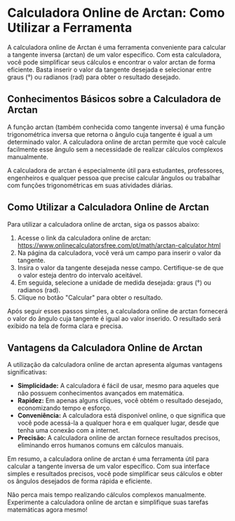 Calculadora Online de Arctan: Como Utilizar a Ferramenta
========================================================

A calculadora online de Arctan é uma ferramenta conveniente para calcular a tangente inversa (arctan) de um valor específico. Com esta calculadora, você pode simplificar seus cálculos e encontrar o valor arctan de forma eficiente. Basta inserir o valor da tangente desejada e selecionar entre graus (°) ou radianos (rad) para obter o resultado desejado.

Conhecimentos Básicos sobre a Calculadora de Arctan
---------------------------------------------------

A função arctan (também conhecida como tangente inversa) é uma função trigonométrica inversa que retorna o ângulo cuja tangente é igual a um determinado valor. A calculadora online de arctan permite que você calcule facilmente esse ângulo sem a necessidade de realizar cálculos complexos manualmente.

A calculadora de arctan é especialmente útil para estudantes, professores, engenheiros e qualquer pessoa que precise calcular ângulos ou trabalhar com funções trigonométricas em suas atividades diárias.

Como Utilizar a Calculadora Online de Arctan
--------------------------------------------

Para utilizar a calculadora online de arctan, siga os passos abaixo:

1. Acesse o link da calculadora online de arctan: <https://www.onlinecalculatorsfree.com/pt/math/arctan-calculator.html>
2. Na página da calculadora, você verá um campo para inserir o valor da tangente.
3. Insira o valor da tangente desejada nesse campo. Certifique-se de que o valor esteja dentro do intervalo aceitável.
4. Em seguida, selecione a unidade de medida desejada: graus (°) ou radianos (rad).
5. Clique no botão "Calcular" para obter o resultado.

Após seguir esses passos simples, a calculadora online de arctan fornecerá o valor do ângulo cuja tangente é igual ao valor inserido. O resultado será exibido na tela de forma clara e precisa.

Vantagens da Calculadora Online de Arctan
-----------------------------------------

A utilização da calculadora online de arctan apresenta algumas vantagens significativas:

- **Simplicidade:** A calculadora é fácil de usar, mesmo para aqueles que não possuem conhecimentos avançados em matemática.
- **Rapidez:** Em apenas alguns cliques, você obtém o resultado desejado, economizando tempo e esforço.
- **Conveniência:** A calculadora está disponível online, o que significa que você pode acessá-la a qualquer hora e em qualquer lugar, desde que tenha uma conexão com a internet.
- **Precisão:** A calculadora online de arctan fornece resultados precisos, eliminando erros humanos comuns em cálculos manuais.

Em resumo, a calculadora online de arctan é uma ferramenta útil para calcular a tangente inversa de um valor específico. Com sua interface simples e resultados precisos, você pode simplificar seus cálculos e obter os ângulos desejados de forma rápida e eficiente.

Não perca mais tempo realizando cálculos complexos manualmente. Experimente a calculadora online de arctan e simplifique suas tarefas matemáticas agora mesmo!